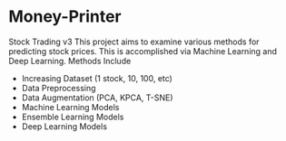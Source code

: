 # Money-Printer
Stock Trading v3
This project aims to examine various methods for predicting stock prices. This is accomplished via Machine Learning and Deep Learning.
Methods Include
- Increasing Dataset (1 stock, 10, 100, etc)
- Data Preprocessing
- Data Augmentation (PCA, KPCA, T-SNE)
- Machine Learning Models
- Ensemble Learning Models
- Deep Learning Models
